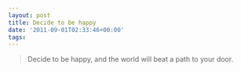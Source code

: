 ```yaml
---
layout: post
title: Decide to be happy
date: '2011-09-01T02:33:46+00:00'
tags: 
---
```

<blockquote>Decide to be happy, and the world will beat a path to your door.</blockquote>
